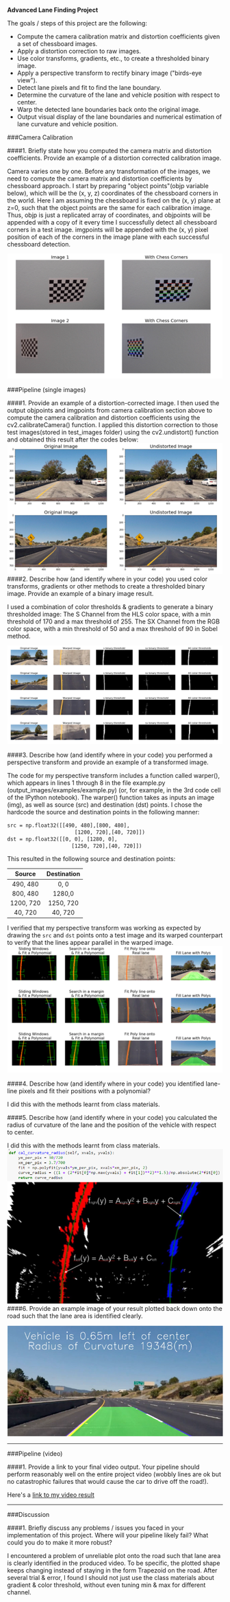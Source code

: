 **Advanced Lane Finding Project**

The goals / steps of this project are the following:

* Compute the camera calibration matrix and distortion coefficients given a set of chessboard images.
* Apply a distortion correction to raw images.
* Use color transforms, gradients, etc., to create a thresholded binary image.
* Apply a perspective transform to rectify binary image ("birds-eye view").
* Detect lane pixels and fit to find the lane boundary.
* Determine the curvature of the lane and vehicle position with respect to center.
* Warp the detected lane boundaries back onto the original image.
* Output visual display of the lane boundaries and numerical estimation of lane curvature and vehicle position.

[//]: # (Image References)

[image1]: ./examples/image1.PNG "Undistorted"
[image2]: ./examples/image2.PNG "Road Transformed"
[image3]: ./examples/image3.PNG "Binary Example"
[image4]: ./examples/image4.PNG "Warp Example"
[image5]: ./examples/image5.PNG "Fit poly"
[image51]: ./examples/color_fit_lines.jpg "Fit Visual"
[image6]: ./examples/image6.PNG "Output"
[video1]: ./project_video.mp4 "Video"


###Camera Calibration

####1. Briefly state how you computed the camera matrix and distortion coefficients. Provide an example of a distortion corrected calibration image.

Camera varies one by one. Before any transformation of the images, we need to compute the camera matrix and distortion coefficients by chessboard approach.
I start by preparing "object points"(objp variable below), which will be the (x, y, z) coordinates of the chessboard corners in the world. Here I am assuming the chessboard is fixed on the (x, y) plane at z=0, such that the object points are the same for each calibration image. Thus, objp is just a replicated array of coordinates, and objpoints will be appended with a copy of it every time I successfully detect all chessboard corners in a test image. imgpoints will be appended with the (x, y) pixel position of each of the corners in the image plane with each successful chessboard detection.

![alt text][image1]

###Pipeline (single images)

####1. Provide an example of a distortion-corrected image.
I then used the output objpoints and imgpoints from camera calibration section above to compute the camera calibration and distortion coefficients using the cv2.calibrateCamera() function. I applied this distortion correction to those test images(stored in test_images folder) using the cv2.undistort() function and obtained this result after the codes below:
![alt text][image2]
####2. Describe how (and identify where in your code) you used color transforms, gradients or other methods to create a thresholded binary image.  Provide an example of a binary image result.

I used a combination of color thresholds & gradients to generate a binary thresholded image:
The S Channel from the HLS color space, with a min threshold of 170 and a max threshold of 255.
The SX Channel from the RGB color space, with a min threshold of 50 and a max threshold of 90 in Sobel method.

![alt text][image3]

####3. Describe how (and identify where in your code) you performed a perspective transform and provide an example of a transformed image.

The code for my perspective transform includes a function called warper(), which appears in lines 1 through 8 in the file example.py (output_images/examples/example.py) (or, for example, in the 3rd code cell of the IPython notebook). The warper() function takes as inputs an image (img), as well as source (src) and destination (dst) points. I chose the hardcode the source and destination points in the following manner:

```
src = np.float32([[490, 480],[800, 480],
                      [1200, 720],[40, 720]])
dst = np.float32([[0, 0], [1280, 0], 
                     [1250, 720],[40, 720]])

```
This resulted in the following source and destination points:

| Source        | Destination   | 
|:-------------:|:-------------:| 
| 490, 480      | 0, 0        | 
| 800, 480      | 1280,0      |
| 1200, 720     | 1250, 720      |
| 40, 720      | 40, 720        |

I verified that my perspective transform was working as expected by drawing the `src` and `dst` points onto a test image and its warped counterpart to verify that the lines appear parallel in the warped image.
![alt text][image4]

####4. Describe how (and identify where in your code) you identified lane-line pixels and fit their positions with a polynomial?

I did this with the methods learnt from class materials.

####5. Describe how (and identify where in your code) you calculated the radius of curvature of the lane and the position of the vehicle with respect to center.

I did this with the methods learnt from class materials.
![alt text][image5]
![alt text][image51]
####6. Provide an example image of your result plotted back down onto the road such that the lane area is identified clearly.

![alt text][image6]

---

###Pipeline (video)

####1. Provide a link to your final video output.  Your pipeline should perform reasonably well on the entire project video (wobbly lines are ok but no catastrophic failures that would cause the car to drive off the road!).

Here's a [link to my video result](./project_video.mp4)

---


###Discussion

####1. Briefly discuss any problems / issues you faced in your implementation of this project.  Where will your pipeline likely fail?  What could you do to make it more robust?

I encountered a problem of unreliable plot onto the road such that lane area is clearly identified in the produced video. To be specific, the plotted shape keeps changing instead of staying in the form Trapezoid on the road. After several trial & error, I found I should not just use the class materials about gradient & color threshold, without even tuning min & max for different channel. 
